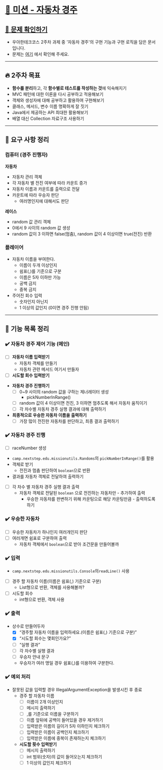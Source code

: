 # [🚙 미션 - 자동차 경주](https://github.com/coenfflOo/java-racingcar-6/blob/coenfflOo/docs/README.md)

## [👀 문제 확인하기](https://github.com/woowacourse-precourse/java-racingcar-6)

- 우아한테크코스 2주차 과제 중 '자동차 경주'의 구현 기능과 구현 로직을 담은 문서입니다.
- 문제는 [여기](https://github.com/woowacourse-precourse/java-racingcar-6) 에서 확인해 주세요.

---

## 🔥 2주차 목표 ## 

- **함수를 분리**하고, 각 **함수별로 테스트를 작성하는 것**에 익숙해지기
- MVC 패턴에 대한 이론을 다시 공부하고 적용해보기
- 객체와 생성자에 대해 공부하고 활용하여 구현해보기
- 클래스, 메서드, 변수 이름 명확하게 잘 짓기
- Java에서 제공하는 API 최대한 활용해보기
- 배열 대신 Collection 자료구조 사용하기
---

## 📝 요구 사항 정리

### 컴퓨터 (경주 진행자)

**자동차**

- 자동차 관리 객체
- 각 자동차 별 전진 여부에 따라 카운트 증가
- 자동차 이름과 카운트를 출력으로 전달
- 카운트에 따라 우승자 판단
  - 여러명인지에 대해서도 판단

**레이스**

- random 값 관리 객체
- 0에서 9 사이의 random 값 생성
- random 값이 3 이하면 false(멈춤), random 값이 4 이상이면 true(전진) 반환

### 플레이어

- 자동차 이름을 부여한다.
  - 이름이 두개 이상인지
  - 쉼표(,)를 기준으로 구분
  - 이름은 5자 이하만 가능
  - 공백 금지
  - 중복 금지
- 주어진 회수 입력
  - 숫자인지 아닌지
  - 1 이상의 값인지 (0이면 경주 진행 안됨)


---

## 🚦 기능 목록 정리

### ✔️ **자동차 경주 제어 기능 (메인)**

- [ ]  **자동차 이름 입력받기**
   - 자동차 객체를 만들기
   - 자동차 관련 메서드 여기서 만들자
- [ ]  **시도할 회수 입력받기**
- **자동차 경주 진행하기**
  - [ ]  0~9 사이의 random 값을 구하는 제너레이터 생성
     - pickNumberInRange()
  - [ ]  random 값이 4 이상이면 전진, 3 이하면 멈추도록 해서 자동차 움직이기
  - [ ]  각 차수별 자동차 경주 실행 결과에 대해 출력하기
- **최종적으로 우승한 자동차 이름을 출력하기**
  - [ ]  가장 많이 전진한 자동차를 판단하고, 최종 결과 출력하기

### ✔️ **자동차 경주 진행**

- [ ]  raceNumber 생성
  - `camp.nextstep.edu.missionutils.Randoms`의 `pickNumberInRange()`를 활용
  - 객체로 받기
    - 전진과 멈춤 판단하여 `boolean`으로 반환
  - 결과를 자동차 객체로 전달하여 출력하기
- [ ]  각 차수 별 자동차 경주 실행 결과 출력
   - 자동차 객체로 전달된 `boolean` 으로 전진하는 자동차만 - 추가하여 출력
     - 우승한 자동차를 판변하기 위해 카운팅으로 해당 카운팅만큼 - 출력하도록 하기

### ✔️ **우승한 자동차**

- [ ]  우승한 자동차가 하나인지 여러개인지 판단
- [ ]  여러개면 쉼표로 구분하여 출력
   - 자동차 객체에서 `boolean`으로 받아 조건문을 만들어볼까

### ✔️ **입력**

- `camp.nextstep.edu.missionutils.Console`의`readLine()` 사용
- [ ]  경주 할 자동차 이름(이름은 쉼표(,) 기준으로 구분)
   - List형으로 반환, 객체를 사용해볼까?
- [ ]  시도할 회수
   - int형으로 반환, 객체 사용

### ✔️ **출력**

- 상수로 만들어두자
  - [x]  “경주할 자동차 이름을 입력하세요.(이름은 쉼표(,) 기준으로 구분)”
  - [x]  “시도할 회수는 몇회인가요?”
  - [ ]  “실행 결과”
  - [ ]  각 차수별 실행 결과
  - [ ]  우승자 안내 문구
   - 우승자가 여러 명일 경우 쉼표(,)를 이용하여 구분한다.

### ✔️ **예외 처리**

- 잘못된 값을 입력할 경우 IllegalArgumentException을 발생시킨 후 종료
  - 경주 할 자동차 이름
    - [ ]  이름이 2개 이상인지
    - [ ]  메시지 출력하기
    - [ ]  ,를 기준으로 이름을 구분하기
    - [ ]  이름 앞뒤에 공백이 들어있을 경우 제거하기
    - [ ]  입력받은 이름의 길이가 5자 이하인지 체크하기
    - [ ]  입력받은 이름이 공백인지 체크하기
    - [ ]  입력받은 이름에 중복이 존재하는지 체크하기
  - **시도할 횟수 입력받기**
    - [ ]  메시지 출력하기
    - [ ]  int 범위(숫자)의 값이 들어오는지 체크하기
    - [ ]  1 이상의 값인지 체크하기
